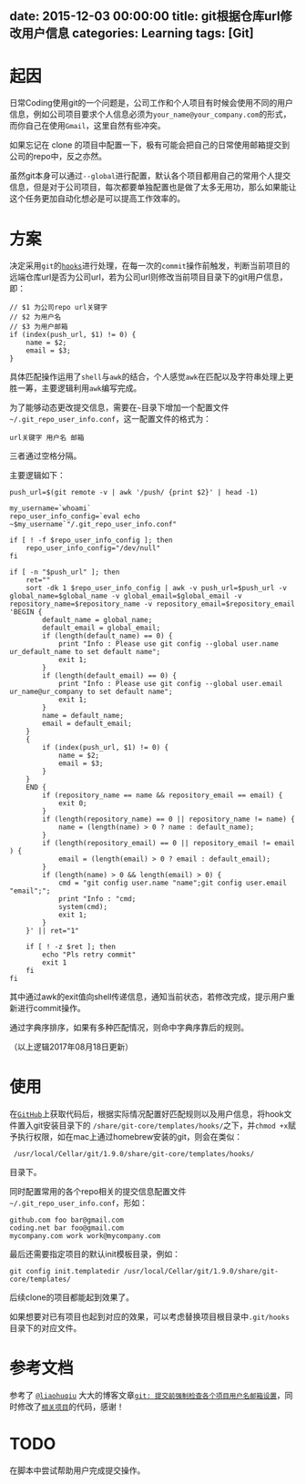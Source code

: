 date: 2015-12-03 00:00:00
title: git根据仓库url修改用户信息
categories: Learning
tags: [Git]
---


# 起因

日常Coding使用git的一个问题是，公司工作和个人项目有时候会使用不同的用户信息，例如公司项目要求个人信息必须为`your_name@your_company.com`的形式，而你自己在使用`Gmail`，这里自然有些冲突。

如果忘记在 clone 的项目中配置一下，极有可能会把自己的日常使用邮箱提交到公司的repo中，反之亦然。

虽然git本身可以通过`--global`进行配置，默认各个项目都用自己的常用个人提交信息，但是对于公司项目，每次都要单独配置也是做了太多无用功，那么如果能让这个任务更加自动化想必是可以提高工作效率的。

<!-- more -->

# 方案

决定采用`git`的[`hooks`][1]进行处理，在每一次的`commit`操作前触发，判断当前项目的远端仓库url是否为公司url，若为公司url则修改当前项目目录下的git用户信息，即：

```
// $1 为公司repo url关键字
// $2 为用户名
// $3 为用户邮箱
if (index(push_url, $1) != 0) {
	name = $2;
	email = $3;
}
```
具体匹配操作运用了`shell`与`awk`的结合，个人感觉`awk`在匹配以及字符串处理上更胜一筹，主要逻辑利用`awk`编写完成。

为了能够动态更改提交信息，需要在`~`目录下增加一个配置文件`~/.git_repo_user_info.conf`，这一配置文件的格式为：

```
url关键字 用户名 邮箱
```

三者通过空格分隔。

主要逻辑如下：

```
push_url=$(git remote -v | awk '/push/ {print $2}' | head -1)

my_username=`whoami`
repo_user_info_config=`eval echo ~$my_username`"/.git_repo_user_info.conf"

if [ ! -f $repo_user_info_config ]; then
	repo_user_info_config="/dev/null"
fi

if [ -n "$push_url" ]; then
	ret=""
	sort -dk 1 $repo_user_info_config | awk -v push_url=$push_url -v global_name=$global_name -v global_email=$global_email -v repository_name=$repository_name -v repository_email=$repository_email 'BEGIN {
		default_name = global_name;
		default_email = global_email;
		if (length(default_name) == 0) {
			print "Info : Please use git config --global user.name ur_default_name to set default name";
			exit 1;
		}
		if (length(default_email) == 0) {
			print "Info : Please use git config --global user.email ur_name@ur_company to set default name";
			exit 1;
		}
		name = default_name;
		email = default_email;
	}
	{
		if (index(push_url, $1) != 0) {
			name = $2;
			email = $3;
		}
	}
	END {
		if (repository_name == name && repository_email == email) {
			exit 0;
		}
		if (length(repository_name) == 0 || repository_name != name) {
			name = (length(name) > 0 ? name : default_name);
		}
		if (length(repository_email) == 0 || repository_email != email ) {
			email = (length(email) > 0 ? email : default_email);
		}
		if (length(name) > 0 && length(email) > 0) {
			cmd = "git config user.name "name";git config user.email "email";";
			print "Info : "cmd;
			system(cmd);
			exit 1;
		}
	}' || ret="1"

	if [ ! -z $ret ]; then
		echo "Pls retry commit"
		exit 1
	fi
fi
```

其中通过awk的exit值向shell传递信息，通知当前状态，若修改完成，提示用户重新进行commit操作。

通过字典序排序，如果有多种匹配情况，则命中字典序靠后的规则。

（以上逻辑2017年08月18日更新）

# 使用

在[`GitHub`][5]上获取代码后，根据实际情况配置好匹配规则以及用户信息，将hook文件置入git安装目录下的 `/share/git-core/templates/hooks/`之下，并`chmod +x`赋予执行权限，如在mac上通过homebrew安装的git，则会在类似：

```
 /usr/local/Cellar/git/1.9.0/share/git-core/templates/hooks/
```

目录下。

同时配置常用的各个repo相关的提交信息配置文件`~/.git_repo_user_info.conf`，形如：

```
github.com foo bar@gmail.com
coding.net bar foo@gmail.com
mycompany.com work work@mycompany.com
```

最后还需要指定项目的默认init模板目录，例如：

```
git config init.templatedir /usr/local/Cellar/git/1.9.0/share/git-core/templates/
```

后续clone的项目都能起到效果了。

如果想要对已有项目也起到对应的效果，可以考虑替换项目根目录中`.git/hooks`目录下的对应文件。

# 参考文档

参考了 [`@liaohuqiu`][2] 大大的博客文章[`git: 提交前强制检查各个项目用户名邮箱设置`][3]，同时修改了[`相关项目`][4]的代码，感谢！

# TODO

在脚本中尝试帮助用户完成提交操作。

[1]: http://git-scm.com/book/en/v2/Customizing-Git-Git-Hooks
[2]: http://www.liaohuqiu.net/about/about-me.html
[3]: http://www.liaohuqiu.net/cn/posts/using-diffrent-user-config-for-different-repository
[4]: https://github.com/liaohuqiu/work-anywhere/blob/master/sample/git-template/hooks/pre-commit
[5]: https://github.com/liaoaoyang/work-anywhere/blob/master/sample/git-template/hooks/pre-commit


